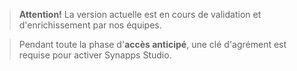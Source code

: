 > **Attention!** La version actuelle est en cours de validation et d'enrichissement par nos équipes.
  <!-- Pour l'instant, il ne faut *en aucun cas* l'utiliser pour réaliser des projets commerciaux. -->

> Pendant toute la phase d'**accès anticipé**, une clé d'agrément est requise pour activer Synapps Studio.

